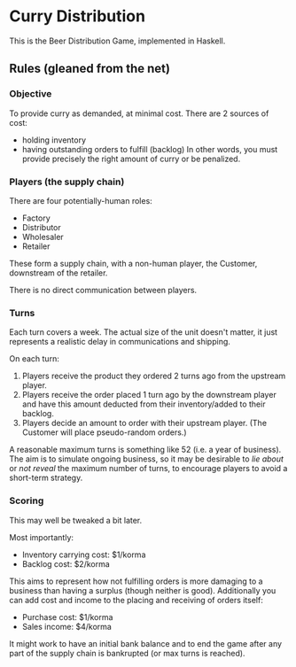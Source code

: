# Curry Distribution

This is the Beer Distribution Game, implemented in Haskell.

## Rules (gleaned from the net)

### Objective
To provide curry as demanded, at minimal cost. There are 2 sources of cost:
* holding inventory
* having outstanding orders to fulfill (backlog)
In other words, you must provide precisely the right amount of curry or be penalized.

### Players (the supply chain)
There are four potentially-human roles:

* Factory
* Distributor
* Wholesaler
* Retailer

These form a supply chain, with a non-human player, the Customer, downstream of the retailer.

There is no direct communication between players.

### Turns
Each turn covers a week. The actual size of the unit doesn't matter, it just represents a realistic delay in communications and shipping.

On each turn:
1. Players receive the product they ordered 2 turns ago from the upstream player.
2. Players receive the order placed 1 turn ago by the downstream player and have this amount deducted from their inventory/added to their backlog.
3. Players decide an amount to order with their upstream player. (The Customer will place pseudo-random orders.)

A reasonable maximum turns is something like 52 (i.e. a year of business). The aim is to simulate ongoing business, so it may be desirable to _lie about_ or _not reveal_ the maximum number of turns, to encourage players to avoid a short-term strategy.

### Scoring

This may well be tweaked a bit later.

Most importantly:
* Inventory carrying cost: $1/korma
* Backlog cost: $2/korma

This aims to represent how not fulfilling orders is more damaging to a business than having a surplus (though neither is good). Additionally you can add cost and income to the placing and receiving of orders itself:

* Purchase cost: $1/korma
* Sales income: $4/korma

It might work to have an initial bank balance and to end the game after any part of the supply chain is bankrupted (or max turns is reached).
